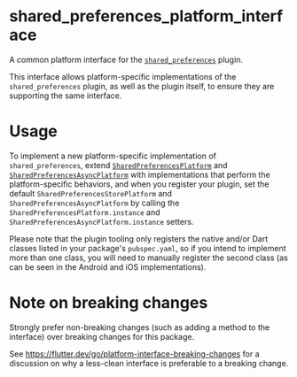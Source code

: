 # shared_preferences_platform_interface

A common platform interface for the [`shared_preferences`][1] plugin.

This interface allows platform-specific implementations of the `shared_preferences`
plugin, as well as the plugin itself, to ensure they are supporting the
same interface.

# Usage

To implement a new platform-specific implementation of `shared_preferences`, extend
[`SharedPreferencesPlatform`][2] and [`SharedPreferencesAsyncPlatform`][3] with
implementations that perform the platform-specific behaviors, and when you register
your plugin, set the default `SharedPreferencesStorePlatform` and
`SharedPreferencesAsyncPlatform` by calling the `SharedPreferencesPlatform.instance`
and `SharedPreferencesAsyncPlatform.instance` setters.

Please note that the plugin tooling only registers the native and/or Dart classes
listed in your package's `pubspec.yaml`, so if you intend to implement more than
one class, you will need to manually register the second class
(as can be seen in the Android and iOS implementations).

# Note on breaking changes

Strongly prefer non-breaking changes (such as adding a method to the interface)
over breaking changes for this package.

See https://flutter.dev/go/platform-interface-breaking-changes for a discussion
on why a less-clean interface is preferable to a breaking change.

[1]: ../shared_preferences
[2]: lib/shared_preferences_platform_interface.dart
[3]: lib/shared_preferences_async_platform_interface.dart